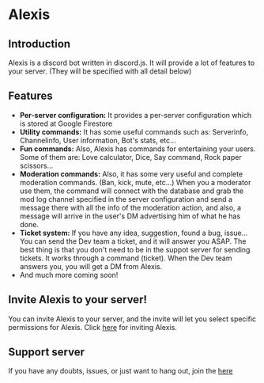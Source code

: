 # Alexis

## Introduction

Alexis is a discord bot written in discord.js. 
It will provide a lot of features to your server.
(They will be specified with all detail below)

## Features
- **Per-server configuration:** It provides a per-server configuration which is stored at Google Firestore
- **Utility commands:** It has some useful commands such as: Serverinfo, Channelinfo, User information, Bot's stats, etc...
- **Fun commands:** Also, Alexis has commands for entertaining your users. Some of them are: Love calculator, Dice, Say command, Rock paper scissors...
- **Moderation commands:** Also, it has some very useful and complete moderation commands. (Ban, kick, mute, etc...) When you a moderator use them, the command will connect with the database and grab the mod log channel specified in the server configuration and send a message there with all the info of the moderation action, and also, a message will arrive in the user's DM advertising him of what he has done.
- **Ticket system:** If you have any idea, suggestion, found a bug, issue... You can send the Dev team a ticket, and it will answer you ASAP. The best thing is that you don't need to be in the suppot server for sending tickets. It works through a command (ticket). When the Dev team answers you, you will get a DM from Alexis.
- And much more coming soon!

## Invite Alexis to your server!

You can invite Alexis to your server, and the invite will let you select specific permissions for Alexis. Click [here](https://discordapp.com/oauth2/authorize?client_id=679036215005020388&permissions=2147483127&scope=bot) for inviting Alexis.

## Support server

If you have any doubts, issues, or just want to hang out, join the [here](https://discord.gg/zH5FZD7)
